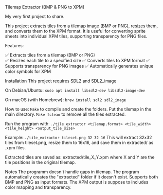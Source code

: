 Tilemap Extractor (BMP & PNG to XPM)

My very first project to share.

This project extracts tiles from a tilemap image (BMP or PNG), resizes them, and converts them to the XPM format.
It is useful for converting sprite sheets into individual XPM tiles, supporting transparency for PNG files.

Features:

✅ Extracts tiles from a tilemap (BMP or PNG) <br>
✅ Resizes each tile to a specified size
✅ Converts tiles to XPM format
✅ Supports transparency for PNG images
✅ Automatically generates unique color symbols for XPM

Installation
This project requires SDL2 and SDL2_image

On Debian/Ubuntu:
```sudo apt install libsdl2-dev libsdl2-image-dev```

On macOS (with Homebrew):
```brew install sdl2 sdl2_image```

How to use:
```Make``` to compile and create the folders.
Put the tilemap in the main directory.
```Make fclean``` to remove all the tiles extracted.


Run the program with:
```./tile_extractor <tilemap.format> <tile_width> <tile_height> <output_tile_size>```

Example:
```./tile_extractor tileset.png 32 32 16```
This will extract 32x32 tiles from tileset.png, resize them to 16x16, and save them in extracted/ as .xpm files.

Extracted tiles are saved as:
extracted/tile_X_Y.xpm
where X and Y are the tile positions in the original tilemap.

Notes
The programm doesn't handle gaps in tilemap. 
The program automatically creates the "extracted" folder if it doesn't exist.
Supports both BMP and PNG as input formats.
The XPM output is suppose to includes color mapping and transparency.
